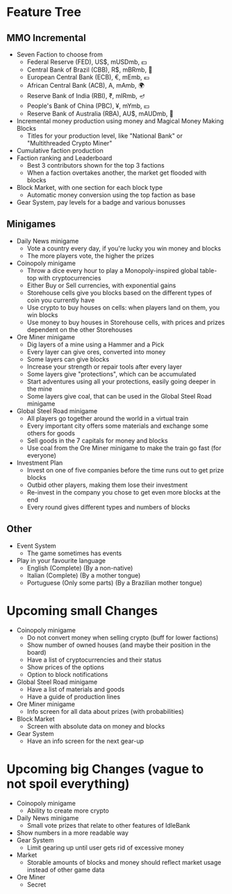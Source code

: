 # Feature Tree

## MMO Incremental
- Seven Faction to choose from
  - Federal Reserve (FED), US$, mUSDmb, 💵
  - Central Bank of Brazil (CBB), R$, mBRmb, 🐊
  - European Central Bank (ECB), €, mEmb, 💶
  - African Central Bank (ACB), A, mAmb, 🌍
  - Reserve Bank of India (RBI), ₹, mIRmb, 🪔
  - People's Bank of China (PBC), ¥, mYmb, 💴
  - Reserve Bank of Australia (RBA), AU$, mAUDmb, 🌊
- Incremental money production using money and Magical Money Making Blocks
  - Titles for your production level, like "National Bank" or "Multithreaded Crypto Miner"
- Cumulative faction production
- Faction ranking and Leaderboard
  - Best 3 contributors shown for the top 3 factions
  - When a faction overtakes another, the market get flooded with blocks
- Block Market, with one section for each block type
  - Automatic money conversion using the top faction as base
- Gear System, pay levels for a badge and various bonusses

## Minigames
- Daily News minigame
  - Vote a country every day, if you're lucky you win money and blocks
  - The more players vote, the higher the prizes
- Coinopoly minigame
  - Throw a dice every hour to play a Monopoly-inspired global table-top with cryptocurrencies
  - Either Buy or Sell currencies, with exponential gains
  - Storehouse cells give you blocks based on the different types of coin you currently have
  - Use crypto to buy houses on cells: when players land on them, you win blocks
  - Use money to buy houses in Storehouse cells, with prices and prizes dependent on the other Storehouses
- Ore Miner minigame
  - Dig layers of a mine using a Hammer and a Pick
  - Every layer can give ores, converted into money
  - Some layers can give blocks
  - Increase your strength or repair tools after every layer
  - Some layers give "protections", which can be accumulated
  - Start adventures using all your protections, easily going deeper in the mine
  - Some layers give coal, that can be used in the Global Steel Road minigame
- Global Steel Road minigame
  - All players go together around the world in a virtual train
  - Every important city offers some materials and exchange some others for goods
  - Sell goods in the 7 capitals for money and blocks
  - Use coal from the Ore Miner minigame to make the train go fast (for everyone)
- Investment Plan
  - Invest on one of five companies before the time runs out to get prize blocks
  - Outbid other players, making them lose their investment
  - Re-invest in the company you chose to get even more blocks at the end
  - Every round gives different types and numbers of blocks

## Other
- Event System
  - The game sometimes has events
- Play in your favourite language
  - English (Complete) (By a non-native)
  - Italian (Complete) (By a mother tongue)
  - Portuguese (Only some parts) (By a Brazilian mother tongue)


# Upcoming small Changes
- Coinopoly minigame
  - Do not convert money when selling crypto (buff for lower factions)
  - Show number of owned houses (and maybe their position in the board)
  - Have a list of cryptocurrencies and their status
  - Show prices of the options
  - Option to block notifications
- Global Steel Road minigame
  - Have a list of materials and goods
  - Have a guide of production lines
- Ore Miner minigame
  - Info screen for all data about prizes (with probabilities)
- Block Market
  - Screen with absolute data on money and blocks
- Gear System
  - Have an info screen for the next gear-up


# Upcoming big Changes (vague to not spoil everything)
- Coinopoly minigame
  - Ability to create more crypto
- Daily News minigame
  - Small vote prizes that relate to other features of IdleBank
- Show numbers in a more readable way
- Gear System
  - Limit gearing up until user gets rid of excessive money
- Market
  - Storable amounts of blocks and money should reflect market usage instead of other game data
- Ore Miner
  - Secret

